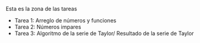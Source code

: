 Esta es la zona de las tareas
- Tarea 1: Arreglo de números y funciones
- Tarea 2: Números impares
- Tarea 3: Algoritmo de la serie de Taylor/ Resultado de la serie de Taylor

